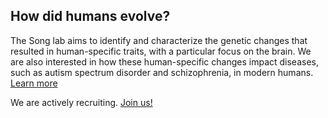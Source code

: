 ---
---

## How did humans evolve?

The Song lab aims to identify and characterize the genetic changes that resulted in human-specific traits, with a particular focus on the brain. We are also interested in how these human-specific changes impact diseases, such as autism spectrum disorder and schizophrenia, in modern humans. [Learn more](research)

We are actively recruiting. [Join us!](joinus)